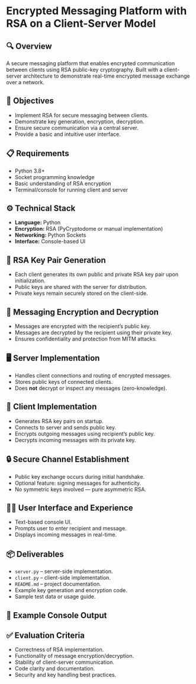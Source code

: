 # Encrypted Messaging Platform with RSA on a Client-Server Model

## 🔍 Overview
A secure messaging platform that enables encrypted communication between clients using RSA public-key cryptography. Built with a client-server architecture to demonstrate real-time encrypted message exchange over a network.

## 🎯 Objectives
- Implement RSA for secure messaging between clients.
- Demonstrate key generation, encryption, decryption.
- Ensure secure communication via a central server.
- Provide a basic and intuitive user interface.

## 📋 Requirements
- Python 3.8+
- Socket programming knowledge
- Basic understanding of RSA encryption
- Terminal/console for running client and server

## ⚙️ Technical Stack
- **Language:** Python
- **Encryption:** RSA (PyCryptodome or manual implementation)
- **Networking:** Python Sockets
- **Interface:** Console-based UI

## 🔐 RSA Key Pair Generation
- Each client generates its own public and private RSA key pair upon initialization.
- Public keys are shared with the server for distribution.
- Private keys remain securely stored on the client-side.

## 📨 Messaging Encryption and Decryption
- Messages are encrypted with the recipient’s public key.
- Messages are decrypted by the recipient using their private key.
- Ensures confidentiality and protection from MITM attacks.

## 🖥️ Server Implementation
- Handles client connections and routing of encrypted messages.
- Stores public keys of connected clients.
- Does **not** decrypt or inspect any messages (zero-knowledge).

## 👤 Client Implementation
- Generates RSA key pairs on startup.
- Connects to server and sends public key.
- Encrypts outgoing messages using recipient’s public key.
- Decrypts incoming messages with its private key.

## 🔒 Secure Channel Establishment
- Public key exchange occurs during initial handshake.
- Optional feature: signing messages for authenticity.
- No symmetric keys involved — pure asymmetric RSA.

## 🧑‍💻 User Interface and Experience
- Text-based console UI.
- Prompts user to enter recipient and message.
- Displays incoming messages in real-time.

## 📦 Deliverables
- `server.py` – server-side implementation.
- `client.py` – client-side implementation.
- `README.md` – project documentation.
- Example key generation and encryption code.
- Sample test data or usage guide.

## 🧾 Example Console Output




## ✅ Evaluation Criteria
- Correctness of RSA implementation.
- Functionality of message encryption/decryption.
- Stability of client-server communication.
- Code clarity and documentation.
- Security and key handling best practices.

